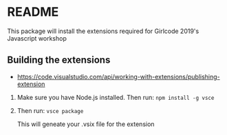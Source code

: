 # README

This package will install the extensions required for Girlcode 2019's Javascript workshop

## Building the extensions

- <https://code.visualstudio.com/api/working-with-extensions/publishing-extension>

1. Make sure you have Node.js installed. Then run: `npm install -g vsce`
1. Then run: `vsce package` 
                        
    This will geneate your .vsix file for the extension
